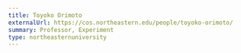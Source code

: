 ```yaml
---
title: Toyoko Orimoto
externalUrl: https://cos.northeastern.edu/people/toyoko-orimoto/
summary: Professor, Experiment
type: northeasternuniversity
---
```

